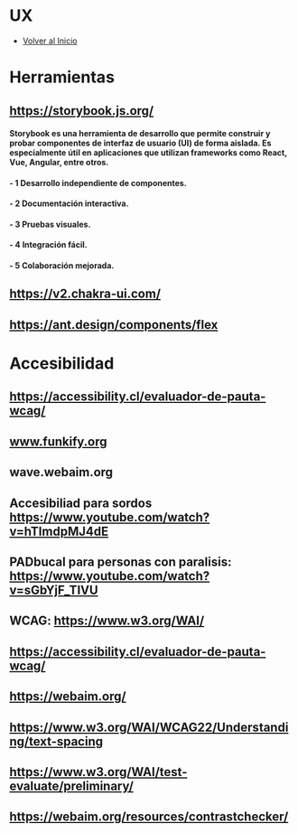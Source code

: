 # UX
- [Volver al Inicio](../README.md)

# Herramientas
## https://storybook.js.org/
#### Storybook es una herramienta de desarrollo que permite construir y probar componentes de interfaz de usuario (UI) de forma aislada. Es especialmente útil en aplicaciones que utilizan frameworks como React, Vue, Angular, entre otros.
#### - 1 Desarrollo independiente de componentes.
#### - 2 Documentación interactiva.
#### - 3 Pruebas visuales.
#### - 4 Integración fácil.
#### - 5 Colaboración mejorada.
## https://v2.chakra-ui.com/
## https://ant.design/components/flex

# Accesibilidad
## https://accessibility.cl/evaluador-de-pauta-wcag/
## www.funkify.org
## wave.webaim.org
## Accesibiliad para sordos https://www.youtube.com/watch?v=hTImdpMJ4dE
## PADbucal para personas con paralisis: https://www.youtube.com/watch?v=sGbYjF_TIVU
## WCAG: https://www.w3.org/WAI/
## https://accessibility.cl/evaluador-de-pauta-wcag/
## https://webaim.org/
## https://www.w3.org/WAI/WCAG22/Understanding/text-spacing
## https://www.w3.org/WAI/test-evaluate/preliminary/
## https://webaim.org/resources/contrastchecker/



